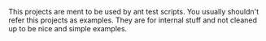 This projects are ment to be used by ant test scripts. 
You usually shouldn't refer this projects as examples. 
They are for internal stuff and not cleaned up to be nice and simple examples.
